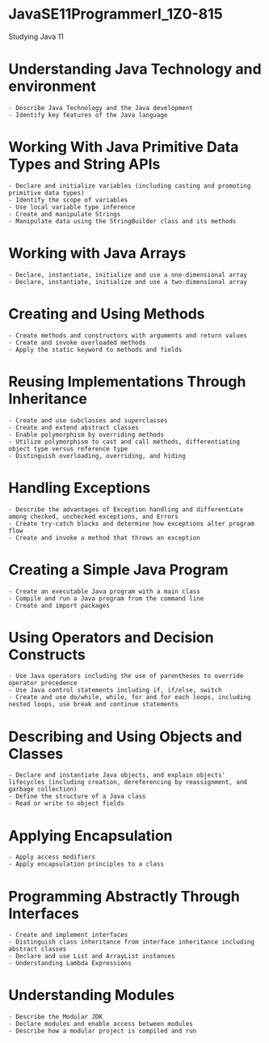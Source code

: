 # JavaSE11ProgrammerI_1Z0-815
Studying Java 11

# Understanding Java Technology and environment
	- Describe Java Technology and the Java development
	- Identify key features of the Java language
	
# Working With Java Primitive Data Types and String APIs
	- Declare and initialize variables (including casting and promoting primitive data types)
	- Identify the scope of variables
	- Use local variable type inference
	- Create and manipulate Strings
	- Manipulate data using the StringBuilder class and its methods
# Working with Java Arrays
	- Declare, instantiate, initialize and use a one-dimensional array
	- Declare, instantiate, initialize and use a two-dimensional array
# Creating and Using Methods
	- Create methods and constructors with arguments and return values
	- Create and invoke overloaded methods
	- Apply the static keyword to methods and fields
# Reusing Implementations Through Inheritance
	- Create and use subclasses and superclasses
	- Create and extend abstract classes
	- Enable polymorphism by overriding methods
	- Utilize polymorphism to cast and call methods, differentiating object type versus reference type
	- Distinguish overloading, overriding, and hiding
# Handling Exceptions
	- Describe the advantages of Exception handling and differentiate among checked, unchecked exceptions, and Errors
	- Create try-catch blocks and determine how exceptions alter program flow
	- Create and invoke a method that throws an exception
# Creating a Simple Java Program
	- Create an executable Java program with a main class
	- Compile and run a Java program from the command line
	- Create and import packages
# Using Operators and Decision Constructs
	- Use Java operators including the use of parentheses to override operator precedence
	- Use Java control statements including if, if/else, switch
	- Create and use do/while, while, for and for each loops, including nested loops, use break and continue statements
# Describing and Using Objects and Classes
	- Declare and instantiate Java objects, and explain objects' lifecycles (including creation, dereferencing by reassignment, and garbage collection)
	- Define the structure of a Java class
	- Read or write to object fields
# Applying Encapsulation
	- Apply access modifiers
	- Apply encapsulation principles to a class
# Programming Abstractly Through Interfaces
	- Create and implement interfaces
	- Distinguish class inheritance from interface inheritance including abstract classes
	- Declare and use List and ArrayList instances
	- Understanding Lambda Expressions
# Understanding Modules
	- Describe the Modular JDK
	- Declare modules and enable access between modules
	- Describe how a modular project is compiled and run